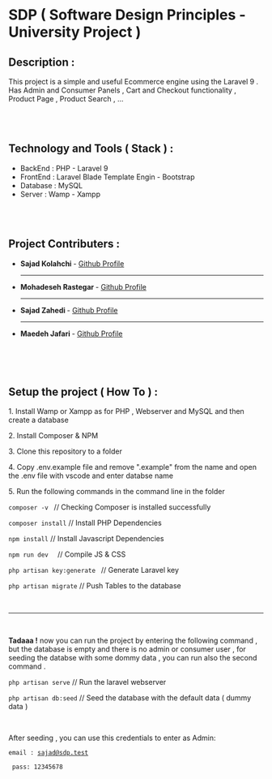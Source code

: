 <h1>SDP ( Software Design Principles - University Project )</h1>

<h2>Description :</h2>
<p>This project is a simple and useful Ecommerce engine using the Laravel 9 . Has Admin and Consumer Panels , Cart and Checkout functionality , Product Page , Product Search , ...</p>
<br />
<br />
<h2>Technology and Tools ( Stack ) :</h2>
<ul>
    <li>BackEnd     : PHP - Laravel 9</li>
    <li>FrontEnd    : Laravel Blade Template Engin - Bootstrap</li>
    <li>Database    : MySQL</li>
    <li>Server     : Wamp - Xampp</li>
</ul>

<br />
<br />


<h2>Project Contributers : </h2>
<ul>
    <li><b>Sajad Kolahchi </b> - <a href="https://github.com/sajadko">Github Profile</a></li>
    <hr />
    <li><b>Mohadeseh Rastegar </b> - <a href="https://github.com/MohadesehRastegar">Github Profile</a></li>
    <hr />
    <li><b>Sajad Zahedi </b> - <a href="https://github.com/sajad-zahedi">Github Profile</a></li>
    <hr />
    <li><b>Maedeh Jafari </b> - <a href="https://github.com/Maedehjafari">Github Profile</a></li>

</ul>

<br />
<br />
<br />


<h2>Setup the project ( How To ) : </h2>
<p>1. Install Wamp or Xampp as for PHP , Webserver and MySQL and then create a database</p>
<p>2. Install Composer & NPM</p>
<p>3. Clone this repository to a folder </p>
<p>4. Copy .env.example file and remove ".example" from the name and open the .env file with vscode and enter databse name</p>
<p>5. Run the following commands in the command line in the folder</p>
<p><code>composer -v </code> // Checking Composer is installed successfully</p>
<p><code>composer install</code> // Install PHP Dependencies</p>
<p><code>npm install</code> // Install Javascript Dependencies</p>
<p><code>npm run dev  </code> // Compile JS & CSS</p>
<p><code>php artisan key:generate </code> // Generate Laravel key</p>
<p><code>php artisan migrate</code> // Push Tables to the database</p>

<br />
<hr />
<br />
<p><b>Tadaaa !</b> now you can run the project by entering the following command , but the database is empty and there is no admin or consumer user , for seeding the databse with some dommy data , you can run also the second command . </p>

<p><code>php artisan serve</code> // Run the laravel webserver</p>
<p><code>php artisan db:seed</code> // Seed the database with the default data ( dummy data )</p>

<br />
<p>After seeding , you can use this credentials to enter as Admin:

<code>email : sajad@sdp.test <br/> pass: 12345678</code>

</p>
